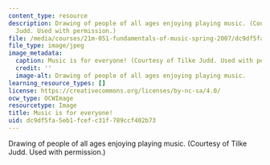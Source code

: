 ```yaml
---
content_type: resource
description: Drawing of people of all ages enjoying playing music. (Courtesy of Tilke
  Judd. Used with permission.)
file: /media/courses/21m-051-fundamentals-of-music-spring-2007/dc9df5fa5eb1fcefc31f789ccf402b73_21m-051s07.jpg
file_type: image/jpeg
image_metadata:
  caption: Music is for everyone! (Courtesy of Tilke Judd. Used with permission.)
  credit: ''
  image-alt: Drawing of people of all ages enjoying playing music.
learning_resource_types: []
license: https://creativecommons.org/licenses/by-nc-sa/4.0/
ocw_type: OCWImage
resourcetype: Image
title: Music is for everyone!
uid: dc9df5fa-5eb1-fcef-c31f-789ccf402b73
---
```

Drawing of people of all ages enjoying playing music. (Courtesy of Tilke Judd. Used with permission.)